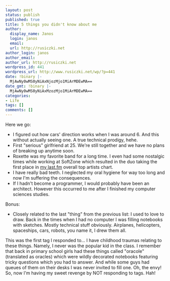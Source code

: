 ```yaml
---
layout: post
status: publish
published: true
title: 5 things you didn't know about me
author:
  display_name: Janos
  login: janos
  email: 
  url: http://rusiczki.net
author_login: janos
author_email: 
author_url: http://rusiczki.net
wordpress_id: 441
wordpress_url: http://www.rusiczki.net/wp/?p=441
date: !binary |-
  MjAwNy0wMS0yNiAxNjozMjo1MiArMDEwMA==
date_gmt: !binary |-
  MjAwNy0wMS0yNiAxMzozMjo1MiArMDEwMA==
categories:
- Life
tags: []
comments: []
---
```

<p>Here we go:</p>
<ul>
<li>I figured out how cars' direction works when I was around 6. And this without actually seeing one. A true technical prodigy, hehe.</li>
<li>First "serious" girlfriend at 25. We're still together and we have no plans of breaking up anytime soon.</li>
<li>Roxette was my favorite band for a long time. I even had some nostalgic times while working at SoftZone which resulted in the duo taking the first place in <a href="http://www.last.fm/user/kitsched/">my last.fm</a> overall top artists chart.</li>
<li>I have really bad teeth. I neglected my oral hygiene for way too long and now I'm suffering the consequences.</li>
<li>If I hadn't become a programmer, I would probably have been an architect. However this occurred to me after I finished my computer sciences studies.</li>
</ul>
<p>Bonus:</p>
<ul>
<li>Closely related to the last "thing" from the previous list: I used to love to draw. Back in the times when I had no computer I was filling notebooks with sketches. Mostly technical stuff obviously. Airplanes, helicopters, spaceships, cars, robots, you name it, I drew them all.</li>
</ul>
<p>This was the first tag I responded to... I have childhood traumas relating to these things. Namely, I never was the popular kid in the class. I remember that back in primary school girls had these things called "oracole" (translated as oracles) which were wildly decorated notebooks featuring tricky questions which you had to answer. And while some guys had queues of them on their desks I was never invited to fill one. Oh, the envy! So, now I'm having my sweet revenge by NOT responding to tags. Hah!</p>
